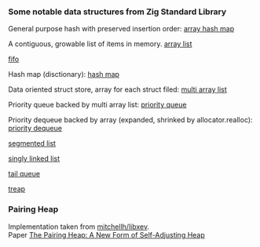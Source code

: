 ### Some notable data structures from Zig Standard Library

General purpose hash with preserved insertion order:
[array hash map](https://github.com/ziglang/zig/blob/master/lib/std/array_hash_map.zig)  

A contiguous, growable list of items in memory.
[array list](https://github.com/ziglang/zig/blob/master/lib/std/array_list.zig)  

<!--
A structure with an array and a length, that can be used as a slice.
[bounded array](https://github.com/ziglang/zig/blob/master/lib/std/bounded_array.zig)  
-->

[fifo](https://github.com/ziglang/zig/blob/master/lib/std/fifo.zig)  

Hash map (disctionary): 
[hash map](https://github.com/ziglang/zig/blob/master/lib/std/hash_map.zig)  

Data oriented struct store, array for each struct filed: 
[multi array list](https://github.com/ziglang/zig/blob/master/lib/std/multi_array_list.zig)

Priority queue backed by multi array list:
[priority queue](https://github.com/ziglang/zig/blob/master/lib/std/priority_queue.zig)

Priority dequeue backed by array (expanded, shrinked by allocator.realloc):
[priority dequeue](https://github.com/ziglang/zig/blob/master/lib/std/priority_dequeue.zig)

[segmented list](https://github.com/ziglang/zig/blob/master/lib/std/segmented_list.zig)

[singly linked list](https://github.com/ziglang/zig/blob/master/lib/std/linked_list.zig)  

[tail queue](https://github.com/ziglang/zig/blob/6f766fbf008160150a6a164c2dae5a6ee2a5543c/lib/std/linked_list.zig#L160)  

[treap](https://github.com/ziglang/zig/blob/master/lib/std/treap.zig)

### Pairing Heap

Implementation taken from [mitchellh/libxev](https://github.com/mitchellh/libxev/blob/main/src/heap.zig).  
Paper [The Pairing Heap: A New Form of Self-Adjusting Heap](https://www.cs.cmu.edu/~sleator/papers/pairing-heaps.pdf)
